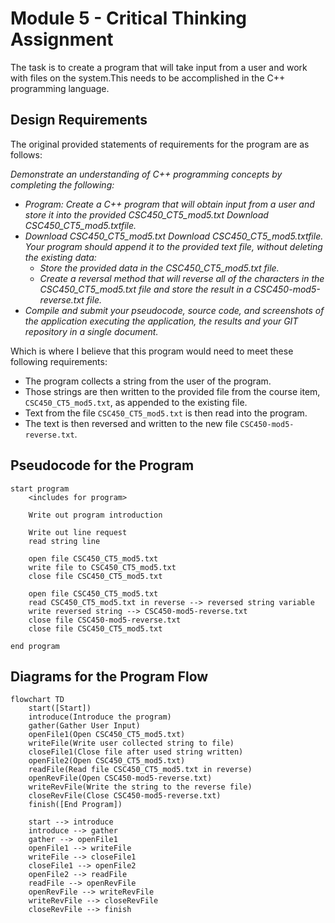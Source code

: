 # Module 5 - Critical Thinking Assignment
The task is to create a program that will take input from a user and work with files on the system.This needs to be accomplished in the C++ programming language.

## Design Requirements
The original provided statements of requirements for the program are as follows:

*Demonstrate an understanding of C++ programming concepts by completing the following:*
* *Program: Create a C++ program that will obtain input from a user and store it into the provided CSC450_CT5_mod5.txt Download CSC450_CT5_mod5.txtfile.*
* *Download CSC450_CT5_mod5.txt Download CSC450_CT5_mod5.txtfile. Your program should append it to the provided text file, without deleting the existing data:*
    * *Store the provided data in the CSC450_CT5_mod5.txt file.*
    * *Create a reversal method that will reverse all of the characters in the CSC450_CT5_mod5.txt file and store the result in a CSC450-mod5-reverse.txt file.*
* *Compile and submit your pseudocode, source code, and screenshots of the application executing the application, the results and your GIT repository in a single document.*

Which is where I believe that this program would need to meet these following requirements:
* The program collects a string from the user of the program.
* Those strings are then written to the provided file from the course item, ```CSC450_CT5_mod5.txt```, as appended to the existing file.
* Text from the file ```CSC450_CT5_mod5.txt``` is then read into the program.
* The text is then reversed and written to the new file ```CSC450-mod5-reverse.txt```.

## Pseudocode for the Program
```
start program
    <includes for program>

    Write out program introduction

    Write out line request
    read string line

    open file CSC450_CT5_mod5.txt
    write file to CSC450_CT5_mod5.txt
    close file CSC450_CT5_mod5.txt

    open file CSC450_CT5_mod5.txt
    read CSC450_CT5_mod5.txt in reverse --> reversed string variable
    write reversed string --> CSC450-mod5-reverse.txt
    close file CSC450-mod5-reverse.txt
    close file CSC450_CT5_mod5.txt
    
end program
```

## Diagrams for the Program Flow
```Mermaid
flowchart TD
    start([Start])
    introduce(Introduce the program)
    gather(Gather User Input)
    openFile1(Open CSC450_CT5_mod5.txt)
    writeFile(Write user collected string to file)
    closeFile1(Close file after used string written)
    openFile2(Open CSC450_CT5_mod5.txt)
    readFile(Read file CSC450_CT5_mod5.txt in reverse)
    openRevFile(Open CSC450-mod5-reverse.txt)
    writeRevFile(Write the string to the reverse file)
    closeRevFile(Close CSC450-mod5-reverse.txt)
    finish([End Program])

    start --> introduce
    introduce --> gather
    gather --> openFile1
    openFile1 --> writeFile
    writeFile --> closeFile1
    closeFile1 --> openFile2
    openFile2 --> readFile
    readFile --> openRevFile
    openRevFile --> writeRevFile
    writeRevFile --> closeRevFile
    closeRevFile --> finish
```